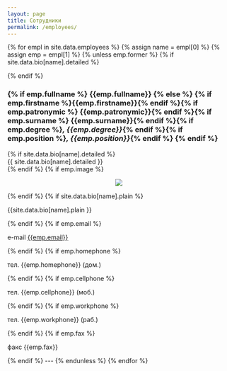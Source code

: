 ```yaml
---
layout: page
title: Сотрудники
permalink: /employees/
---
```

{% for empl in site.data.employees %}
 {% assign name = empl[0] %}
 {% assign emp = empl[1] %}
 {% unless emp.former %}
 <a name="{{ name }}"></a>
 {% if site.data.bio[name].detailed %}<div class="TextShower-box"><div class="TextShower-title">{% endif %}
 <h3>
 {% if emp.fullname %}
  {{emp.fullname}}
 {% else %}
  {% if emp.firstname %}{{emp.firstname}}{% endif %}{% if emp.patronymic %} {{emp.patronymic}}{% endif %}{% if emp.surname %} {{emp.surname}}{% endif %}{% if emp.degree %}<i>, {{emp.degree}}</i>{% endif %}{% if emp.position %}<i>, {{emp.position}}</i>{% endif %}
 {% endif %}
 </h3>
 {% if site.data.bio[name].detailed %}</div><div class="TextShower-text">{{ site.data.bio[name].detailed }}</div></div>{% endif %}
 {% if emp.image %} <p align="center"><img src="{{site.baseurl}}/img/employees/{{emp.image}}"></img></p> {% endif %}
 {% if site.data.bio[name].plain %} <p>{{site.data.bio[name].plain }}</p> {% endif %} 
 {% if emp.email %}<p>e-mail <a href="mailto:{{emp.email}}">{{emp.email}}</a></p>{% endif %}
 {% if emp.homephone %} <p>тел. {{emp.homephone}} (дом.) </p> {% endif %}
 {% if emp.cellphone %} <p>тел. {{emp.cellphone}} (моб.) </p> {% endif %}
 {% if emp.workphone %} <p>тел. {{emp.workphone}} (раб.) </p> {% endif %}
 {% if emp.fax %} <p>факс {{emp.fax}}</p> {% endif %}
 ---
 {% endunless %}
{% endfor %}
